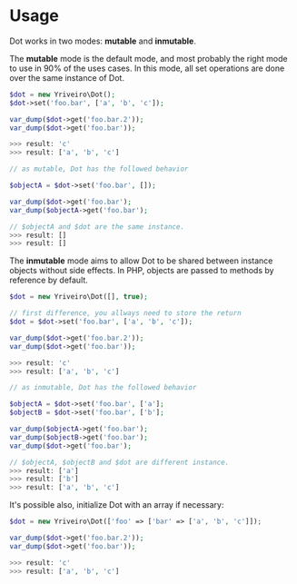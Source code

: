 # Usage

Dot works in two modes: **mutable** and **inmutable**.

The **mutable** mode is the default mode, and most probably the right mode to use in 90% of the uses cases. In this mode, all set operations are done over the same instance of Dot.

```php
$dot = new Yriveiro\Dot();
$dot->set('foo.bar', ['a', 'b', 'c']);

var_dump($dot->get('foo.bar.2'));
var_dump($dot->get('foo.bar'));

>>> result: 'c'
>>> result: ['a', 'b', 'c']

// as mutable, Dot has the followed behavior

$objectA = $dot->set('foo.bar', []);

var_dump($dot->get('foo.bar');
var_dump($objectA->get('foo.bar');

// $objectA and $dot are the same instance.
>>> result: []
>>> result: []
```

The **inmutable** mode aims to allow Dot to be shared between instance objects without side effects. In PHP, objects are passed to methods by reference by default.

```php
$dot = new Yriveiro\Dot([], true);

// first difference, you allways need to store the return
$dot = $dot->set('foo.bar', ['a', 'b', 'c']);

var_dump($dot->get('foo.bar.2'));
var_dump($dot->get('foo.bar'));

>>> result: 'c'
>>> result: ['a', 'b', 'c']

// as inmutable, Dot has the followed behavior

$objectA = $dot->set('foo.bar', ['a'];
$objectB = $dot->set('foo.bar', ['b'];

var_dump($objectA->get('foo.bar');
var_dump($objectB->get('foo.bar');
var_dump($dot->get('foo.bar');

// $objectA, $objectB and $dot are different instance.
>>> result: ['a']
>>> result: ['b']
>>> result: ['a', 'b', 'c']

```

It's possible also, initialize Dot with an array if necessary:

```php
$dot = new Yriveiro\Dot(['foo' => ['bar' => ['a', 'b', 'c']]);

var_dump($dot->get('foo.bar.2'));
var_dump($dot->get('foo.bar'));

>>> result: 'c'
>>> result: ['a', 'b', 'c']
```

